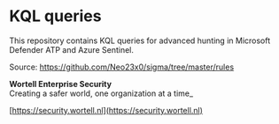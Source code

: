 # KQL queries
This repository contains KQL queries for advanced hunting in Microsoft Defender ATP and Azure Sentinel.

Source: https://github.com/Neo23x0/sigma/tree/master/rules

**Wortell Enterprise Security**\
Creating a safer world, one organization at a time_

[https://security.wortell.nl](https://security.wortell.nl)

